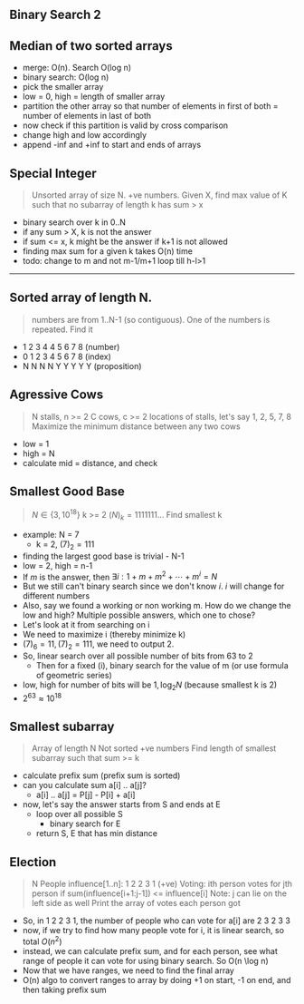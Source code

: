 Binary Search 2
---------------

Median of two sorted arrays
---------------------------
- merge: O(n). Search O(log n) 
- binary search: O(log n)
- pick the smaller array
- low = 0, high = length of smaller array
- partition the other array so that number of elements in first of both = number of elements in last of both
- now check if this partition is valid by cross comparison
- change high and low accordingly
- append -inf and +inf to start and ends of arrays

Special Integer
-------------------------------------
> Unsorted array of size N.
> +ve numbers.
> Given X, find max value of K such that no subarray of length k has sum > x
- binary search over k in 0..N
- if any sum > X, k is not the answer
- if sum <= x, k might be the answer if k+1 is not allowed
- finding max sum for a given k takes O(n) time
- todo: change to m and not m-1/m+1 loop till h-l>1
-- --

Sorted array of length N.
-------------------------------------
> numbers are from 1..N-1 (so contiguous).
> One of the numbers is repeated.
> Find it

- 1 2 3 4 4 5 6 7 8  (number)
- 0 1 2 3 4 5 6 7 8  (index)
- N N N N Y Y Y Y Y  (proposition)

Agressive Cows
--------------

> N stalls, n >= 2
> C cows, c >= 2
> locations of stalls, let's say 1, 2, 5, 7, 8
> Maximize the minimum distance between any two cows

- low = 1
- high = N
- calculate mid = distance, and check

Smallest Good Base
------------------
> $N \in \{3, 10^{18}\}$
> k >= 2
> $(N)_k = 1111111\ldots$
> Find smallest k

- example: N = 7
    - k = 2, $(7)_2 = 111$
- finding the largest good base is trivial - N-1
- low = 2, high = n-1
- If $m$ is the answer, then $\exists i: 1 + m + m^2 + \cdots + m^i = N$
- But we still can't binary search since we don't know $i$. $i$ will change for different numbers
- Also, say we found a working or non working m. How do we change the low and high? Multiple possible answers, which one to chose?
- Let's look at it from searching on i
- We need to maximize i (thereby minimize k)
- $(7)_6 = 11, (7)_2 = 111$, we need to output 2.
- So, linear search over all possible number of bits from 63 to 2
    - Then for a fixed (i), binary search for the value of m (or use formula of geometric series)
- low, high for number of bits will be $1, \log_2 N$ (because smallest k is 2)
- $2^{63} \approx 10^{18}$


Smallest subarray
-----------------

> Array of length N
> Not sorted
> +ve numbers
> Find length of smallest subarray such that sum >= k
- calculate prefix sum (prefix sum is sorted)
- can you calculate sum a[i] .. a[j]?
    - a[i] .. a[j] = P[j] - P[i] + a[i]
- now, let's say the answer starts from S and ends at E
    - loop over all possible S
        - binary search for E
    - return S, E that has min distance

Election
--------

> N People
> influence[1..n]: 1 2 2 3 1    (+ve)
> Voting: ith person votes for jth person if sum(influence[i+1:j-1]) <= influence[i]
> Note: j can lie on the left side as well
> Print the array of votes each person got

- So, in 1 2 2 3 1, the number of people who can vote for a[i] are 2 3 2 3 3
- now, if we try to find how many people vote for i, it is linear search, so total $O(n^2)$
- instead, we can calculate prefix sum, and for each person, see what range of people it can vote for using binary search. So O(n \log n)
- Now that we have ranges, we need to find the final array
- O(n) algo to convert ranges to array by doing +1 on start, -1 on end, and then taking prefix sum

